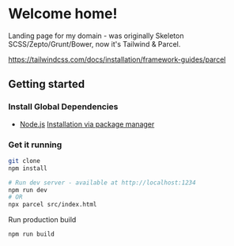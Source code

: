 # Welcome home!

Landing page for my domain - was originally Skeleton SCSS/Zepto/Grunt/Bower, now it's Tailwind & Parcel.

https://tailwindcss.com/docs/installation/framework-guides/parcel

## Getting started

### Install Global Dependencies
  
  * [Node.js](http://nodejs.org) [Installation via package manager](https://nodejs.org/en/download/package-manager/)

### Get it running

```bash
git clone
npm install

# Run dev server - available at http://localhost:1234
npm run dev
# OR
npx parcel src/index.html
```

Run production build
```bash
npm run build
```
